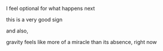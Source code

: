 I feel optional for what happens next

this is a very good sign

and also,

gravity feels like more of a miracle than its absence, right now
